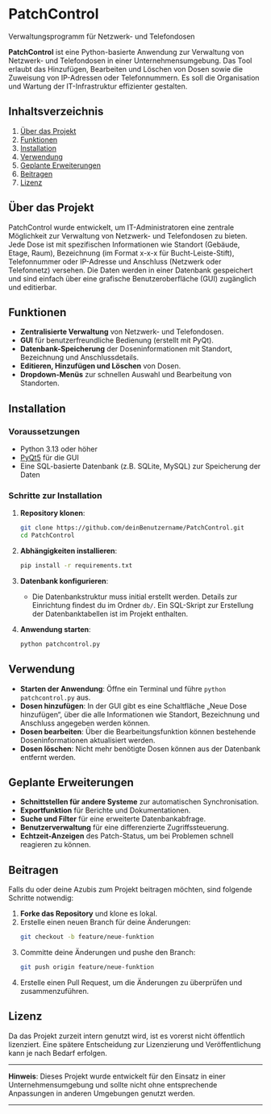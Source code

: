 # PatchControl
Verwaltungsprogramm für Netzwerk- und Telefondosen

**PatchControl** ist eine Python-basierte Anwendung zur Verwaltung von Netzwerk- und Telefondosen in einer Unternehmensumgebung. Das Tool erlaubt das Hinzufügen, Bearbeiten und Löschen von Dosen sowie die Zuweisung von IP-Adressen oder Telefonnummern. Es soll die Organisation und Wartung der IT-Infrastruktur effizienter gestalten.

## Inhaltsverzeichnis

1. [Über das Projekt](#über-das-projekt)
2. [Funktionen](#funktionen)
3. [Installation](#installation)
4. [Verwendung](#verwendung)
5. [Geplante Erweiterungen](#geplante-erweiterungen)
6. [Beitragen](#beitragen)
7. [Lizenz](#lizenz)

## Über das Projekt

PatchControl wurde entwickelt, um IT-Administratoren eine zentrale Möglichkeit zur Verwaltung von Netzwerk- und Telefondosen zu bieten. Jede Dose ist mit spezifischen Informationen wie Standort (Gebäude, Etage, Raum), Bezeichnung (im Format x-x-x für Bucht-Leiste-Stift), Telefonnummer oder IP-Adresse und Anschluss (Netzwerk oder Telefonnetz) versehen. Die Daten werden in einer Datenbank gespeichert und sind einfach über eine grafische Benutzeroberfläche (GUI) zugänglich und editierbar.

## Funktionen

- **Zentralisierte Verwaltung** von Netzwerk- und Telefondosen.
- **GUI** für benutzerfreundliche Bedienung (erstellt mit PyQt).
- **Datenbank-Speicherung** der Doseninformationen mit Standort, Bezeichnung und Anschlussdetails.
- **Editieren, Hinzufügen und Löschen** von Dosen.
- **Dropdown-Menüs** zur schnellen Auswahl und Bearbeitung von Standorten.

## Installation

### Voraussetzungen

- Python 3.13 oder höher
- [PyQt5](https://pypi.org/project/PyQt5/) für die GUI
- Eine SQL-basierte Datenbank (z.B. SQLite, MySQL) zur Speicherung der Daten

### Schritte zur Installation

1. **Repository klonen**:
   ```bash
   git clone https://github.com/deinBenutzername/PatchControl.git
   cd PatchControl
   ```

2. **Abhängigkeiten installieren**:
   ```bash
   pip install -r requirements.txt
   ```

3. **Datenbank konfigurieren**:
   - Die Datenbankstruktur muss initial erstellt werden. Details zur Einrichtung findest du im Ordner `db/`. Ein SQL-Skript zur Erstellung der Datenbanktabellen ist im Projekt enthalten.

4. **Anwendung starten**:
   ```bash
   python patchcontrol.py
   ```

## Verwendung

- **Starten der Anwendung**: Öffne ein Terminal und führe `python patchcontrol.py` aus.
- **Dosen hinzufügen**: In der GUI gibt es eine Schaltfläche „Neue Dose hinzufügen“, über die alle Informationen wie Standort, Bezeichnung und Anschluss angegeben werden können.
- **Dosen bearbeiten**: Über die Bearbeitungsfunktion können bestehende Doseninformationen aktualisiert werden.
- **Dosen löschen**: Nicht mehr benötigte Dosen können aus der Datenbank entfernt werden.

## Geplante Erweiterungen

- **Schnittstellen für andere Systeme** zur automatischen Synchronisation.
- **Exportfunktion** für Berichte und Dokumentationen.
- **Suche und Filter** für eine erweiterte Datenbankabfrage.
- **Benutzerverwaltung** für eine differenzierte Zugriffssteuerung.
- **Echtzeit-Anzeigen** des Patch-Status, um bei Problemen schnell reagieren zu können.

## Beitragen

Falls du oder deine Azubis zum Projekt beitragen möchten, sind folgende Schritte notwendig:

1. **Forke das Repository** und klone es lokal.
2. Erstelle einen neuen Branch für deine Änderungen:
   ```bash
   git checkout -b feature/neue-funktion
   ```
3. Committe deine Änderungen und pushe den Branch:
   ```bash
   git push origin feature/neue-funktion
   ```
4. Erstelle einen Pull Request, um die Änderungen zu überprüfen und zusammenzuführen.

## Lizenz

Da das Projekt zurzeit intern genutzt wird, ist es vorerst nicht öffentlich lizenziert. Eine spätere Entscheidung zur Lizenzierung und Veröffentlichung kann je nach Bedarf erfolgen.

---

**Hinweis**: Dieses Projekt wurde entwickelt für den Einsatz in einer Unternehmensumgebung und sollte nicht ohne entsprechende Anpassungen in anderen Umgebungen genutzt werden.

---


